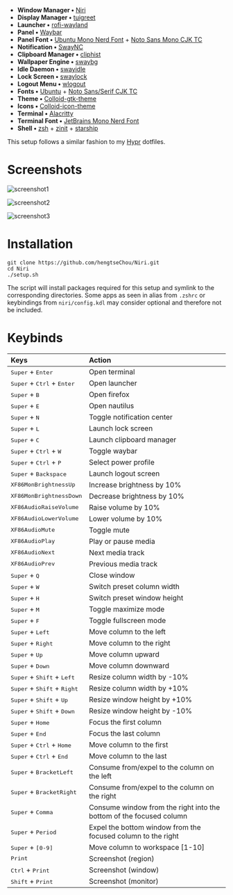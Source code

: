 - **Window Manager •** [Niri](https://github.com/YaLTeR/niri)
- **Display Manager •** [tuigreet](https://github.com/apognu/tuigreet)
- **Launcher •** [rofi-wayland](https://github.com/lbonn/rofi)
- **Panel •** [Waybar](https://github.com/Alexays/Waybar)
- **Panel Font •** [Ubuntu Mono Nerd Font](https://archlinux.org/packages/extra/any/ttf-ubuntu-mono-nerd/) + [Noto Sans Mono CJK TC](https://archlinux.org/packages/extra/any/noto-fonts-cjk/)
- **Notification •** [SwayNC](https://github.com/ErikReider/SwayNotificationCenter)
- **Clipboard Manager •** [cliphist](https://github.com/sentriz/cliphist)
- **Wallpaper Engine •** [swaybg](https://github.com/swaywm/swaybg)
- **Idle Daemon •** [swayidle](https://github.com/swaywm/swayidle)
- **Lock Screen •** [swaylock](https://github.com/swaywm/swaylock)
- **Logout Menu •** [wlogout](https://github.com/ArtsyMacaw/wlogout)
- **Fonts •** [Ubuntu](https://archlinux.org/packages/extra/any/ttf-ubuntu-font-family/) + [Noto Sans/Serif CJK TC](https://archlinux.org/packages/extra/any/noto-fonts-cjk/)
- **Theme •** [Colloid-gtk-theme](https://github.com/vinceliuice/Colloid-gtk-theme)
- **Icons •** [Colloid-icon-theme](https://github.com/vinceliuice/Colloid-icon-theme)
- **Terminal •** [Alacritty](https://github.com/alacritty/alacritty)
- **Terminal Font •** [JetBrains Mono Nerd Font](https://archlinux.org/packages/extra/any/ttf-jetbrains-mono-nerd/)
- **Shell •** [zsh](https://www.zsh.org/) + [zinit](https://github.com/zdharma-continuum/zinit) + [starship](https://github.com/starship/starship)

This setup follows a similar fashion to my [Hypr](https://github.com/hengtseChou/Hypr) dotfiles.

# Screenshots

![screenshot1](https://i.imgur.com/A777YBM.png)

![screenshot2](https://i.imgur.com/YIpm35s.png)

![screenshot3](https://i.imgur.com/7ffEhLz.png)

# Installation

```
git clone https://github.com/hengtseChou/Niri.git
cd Niri
./setup.sh
```

The script will install packages required for this setup and symlink to the corresponding directories. Some apps as seen in alias from `.zshrc` or keybindings from `niri/config.kdl` may consider optional and therefore not be included.

# Keybinds

<div align="center">

| Keys                                                   | Action                                                              |
| :----------------------------------------------------- | :------------------------------------------------------------------ |
| <kbd>Super</kbd> + <kbd>Enter</kbd>                    | Open terminal                                                       |
| <kbd>Super</kbd> + <kbd>Ctrl</kbd> + <kbd>Enter</kbd>  | Open launcher                                                       |
| <kbd>Super</kbd> + <kbd>B</kbd>                        | Open firefox                                                        |
| <kbd>Super</kbd> + <kbd>E</kbd>                        | Open nautilus                                                       |
| <kbd>Super</kbd> + <kbd>N</kbd>                        | Toggle notification center                                          |
| <kbd>Super</kbd> + <kbd>L</kbd>                        | Launch lock screen                                                  |
| <kbd>Super</kbd> + <kbd>C</kbd>                        | Launch clipboard manager                                            |
| <kbd>Super</kbd> + <kbd>Ctrl</kbd> + <kbd>W</kbd>      | Toggle waybar                                                       |
| <kbd>Super</kbd> + <kbd>Ctrl</kbd> + <kbd>P</kbd>      | Select power profile                                                |
| <kbd>Super</kbd> + <kbd>Backspace</kbd>                | Launch logout screen                                                |
| <kbd>XF86MonBrightnessUp</kbd>                         | Increase brightness by 10%                                          |
| <kbd>XF86MonBrightnessDown</kbd>                       | Decrease brightness by 10%                                          |
| <kbd>XF86AudioRaiseVolume</kbd>                        | Raise volume by 10%                                                 |
| <kbd>XF86AudioLowerVolume</kbd>                        | Lower volume by 10%                                                 |
| <kbd>XF86AudioMute</kbd>                               | Toggle mute                                                         |
| <kbd>XF86AudioPlay</kbd>                               | Play or pause media                                                 |
| <kbd>XF86AudioNext</kbd>                               | Next media track                                                    |
| <kbd>XF86AudioPrev</kbd>                               | Previous media track                                                |
| <kbd>Super</kbd> + <kbd>Q</kbd>                        | Close window                                                        |
| <kbd>Super</kbd> + <kbd>W</kbd>                        | Switch preset column width                                          |
| <kbd>Super</kbd> + <kbd>H</kbd>                        | Switch preset window height                                         |
| <kbd>Super</kbd> + <kbd>M</kbd>                        | Toggle maximize mode                                                |
| <kbd>Super</kbd> + <kbd>F</kbd>                        | Toggle fullscreen mode                                              |
| <kbd>Super</kbd> + <kbd>Left</kbd>                     | Move column to the left                                             |
| <kbd>Super</kbd> + <kbd>Right</kbd>                    | Move column to the right                                            |
| <kbd>Super</kbd> + <kbd>Up</kbd>                       | Move column upward                                                  |
| <kbd>Super</kbd> + <kbd>Down</kbd>                     | Move column downward                                                |
| <kbd>Super</kbd> + <kbd>Shift</kbd> + <kbd>Left</kbd>  | Resize column width by -10%                                         |
| <kbd>Super</kbd> + <kbd>Shift</kbd> + <kbd>Right</kbd> | Resize column width by +10%                                         |
| <kbd>Super</kbd> + <kbd>Shift</kbd> + <kbd>Up</kbd>    | Resize window height by +10%                                        |
| <kbd>Super</kbd> + <kbd>Shift</kbd> + <kbd>Down</kbd>  | Resize window height by -10%                                        |
| <kbd>Super</kbd> + <kbd>Home</kbd>                     | Focus the first column                                              |
| <kbd>Super</kbd> + <kbd>End</kbd>                      | Focus the last column                                               |
| <kbd>Super</kbd> + <kbd>Ctrl</kbd> + <kbd>Home</kbd>   | Move column to the first                                            |
| <kbd>Super</kbd> + <kbd>Ctrl</kbd> + <kbd>End</kbd>    | Move column to the last                                             |
| <kbd>Super</kbd> + <kbd>BracketLeft</kbd>              | Consume from/expel to the column on the left                        |
| <kbd>Super</kbd> + <kbd>BracketRight</kbd>             | Consume from/expel to the column on the right                       |
| <kbd>Super</kbd> + <kbd>Comma</kbd>                    | Consume window from the right into the bottom of the focused column |
| <kbd>Super</kbd> + <kbd>Period</kbd>                   | Expel the bottom window from the focused column to the right        |
| <kbd>Super</kbd> + <kbd>[0-9]</kbd>                    | Move column to workspace [1-10]                                     |
| <kbd>Print</kbd>                                       | Screenshot (region)                                                 |
| <kbd>Ctrl</kbd> + <kbd>Print</kbd>                     | Screenshot (window)                                                 |
| <kbd>Shift</kbd> + <kbd>Print</kbd>                    | Screenshot (monitor)                                                |

</div>
